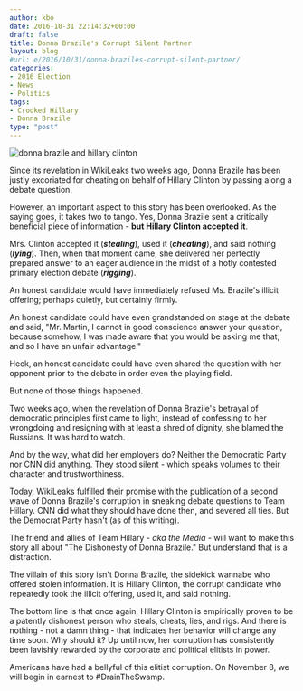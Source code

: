 ```yaml
---
author: kbo
date: 2016-10-31 22:14:32+00:00
draft: false
title: Donna Brazile's Corrupt Silent Partner
layout: blog
#url: e/2016/10/31/donna-braziles-corrupt-silent-partner/
categories:
- 2016 Election
- News
- Politics
tags:
- Crooked Hillary
- Donna Brazile
type: "post"
---
```


![donna brazile and hillary clinton](https://static.conservativetribune.com/wp-content/uploads/2016/10/Donna-Brazile-v-Hillary-Clinton.jpg)


Since its revelation in WikiLeaks two weeks ago, Donna Brazile has been justly excoriated for cheating on behalf of Hillary Clinton by passing along a debate question.

However, an important aspect to this story has been overlooked. As the saying goes, it takes two to tango. Yes, Donna Brazile sent a critically beneficial piece of information - **but Hillary Clinton accepted it**.

Mrs. Clinton accepted it (_**stealing**_), used it (_**cheating**_), and said nothing (_**lying**_). Then, when that moment came, she delivered her perfectly prepared answer to an eager audience in the midst of a hotly contested primary election debate (_**rigging**_).

An honest candidate would have immediately refused Ms. Brazile's illicit offering; perhaps quietly, but certainly firmly.

An honest candidate could have even grandstanded on stage at the debate and said, "Mr. Martin, I cannot in good conscience answer your question, because somehow, I was made aware that you would be asking me that, and so I have an unfair advantage."

Heck, an honest candidate could have even shared the question with her opponent prior to the debate in order even the playing field.

But none of those things happened.

Two weeks ago, when the revelation of Donna Brazile's betrayal of democratic principles first came to light, instead of confessing to her wrongdoing and resigning with at least a shred of dignity, she blamed the Russians. It was hard to watch.

And by the way, what did her employers do? Neither the Democratic Party nor CNN did anything. They stood silent - which speaks volumes to their character and trustworthiness.

Today, WikiLeaks fulfilled their promise with the publication of a second wave of Donna Brazile's corruption in sneaking debate questions to Team Hillary. CNN did what they should have done then, and severed all ties. But the Democrat Party hasn't (as of this writing).

The friend and allies of Team Hillary _- aka the Media -_ will want to make this story all about "The Dishonesty of Donna Brazile." But understand that is a distraction.

The villain of this story isn't Donna Brazile, the sidekick wannabe who offered stolen information. It is Hillary Clinton, the corrupt candidate who repeatedly took the illicit offering, used it, and said nothing.

The bottom line is that once again, Hillary Clinton is empirically proven to be a patently dishonest person who steals, cheats, lies, and rigs. And there is nothing - not a damn thing - that indicates her behavior will change any time soon. Why should it? Up until now, her corruption has consistently been lavishly rewarded by the corporate and political elitists in power.

Americans have had a bellyful of this elitist corruption. On November 8, we will begin in earnest to #DrainTheSwamp.
